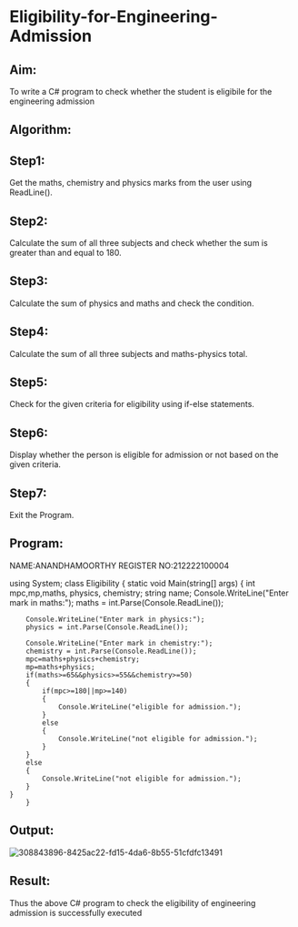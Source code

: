 # Eligibility-for-Engineering-Admission
## Aim:
To write a C# program to check whether the student is eligibile for the engineering admission

## Algorithm:
## Step1:
Get the maths, chemistry and physics marks from the user using ReadLine().

## Step2:
Calculate the sum of all three subjects and check whether the sum is greater than and equal to 180.

## Step3:
Calculate the sum of physics and maths and check the condition.

## Step4:
Calculate the sum of all three subjects and maths-physics total.

## Step5:
Check for the given criteria for eligibility using if-else statements.

## Step6:
Display whether the person is eligible for admission or not based on the given criteria.

## Step7:
Exit the Program.

## Program:
NAME:ANANDHAMOORTHY
REGISTER NO:212222100004



using System;
    class Eligibility
    {
        static void Main(string[] args)
        {
           int mpc,mp,maths, physics, chemistry;
        string name;
        Console.WriteLine("Enter mark in maths:");
        maths = int.Parse(Console.ReadLine());

        Console.WriteLine("Enter mark in physics:");
        physics = int.Parse(Console.ReadLine());

        Console.WriteLine("Enter mark in chemistry:");
        chemistry = int.Parse(Console.ReadLine());
        mpc=maths+physics+chemistry;
        mp=maths+physics;
        if(maths>=65&&physics>=55&&chemistry>=50)
        {
            if(mpc>=180||mp>=140)
            {
                Console.WriteLine("eligible for admission.");
            }
            else
            {
                Console.WriteLine("not eligible for admission.");
            }
        }
        else
        {
            Console.WriteLine("not eligible for admission.");
        }
    }
        }

## Output:
![308843896-8425ac22-fd15-4da6-8b55-51cfdfc13491](https://github.com/thrikesh/Eligibility-for-Engineering-Admission/assets/119576222/2c985ffa-e5ca-434e-94d0-af5eea6b48a3)



## Result:
Thus the above C# program to check the eligibility of engineering admission is successfully executed

